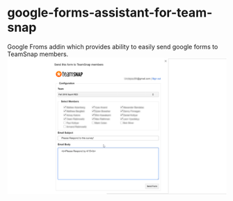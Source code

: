 # google-forms-assistant-for-team-snap
Google Froms addin which provides ability to easily send google forms to TeamSnap members.
![Screenshot](https://github.com/unclepaul84/google-forms-assistant-for-team-snap/blob/master/AssistantScreenShot.png)
